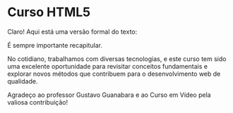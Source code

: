 # Curso HTML5

 
Claro! Aqui está uma versão formal do texto:

É sempre importante recapitular.

No cotidiano, trabalhamos com diversas tecnologias, e este curso tem sido uma excelente oportunidade para revisitar conceitos fundamentais e explorar novos métodos que contribuem para o desenvolvimento web de qualidade.

Agradeço ao professor Gustavo Guanabara e ao Curso em Vídeo pela valiosa contribuição!
